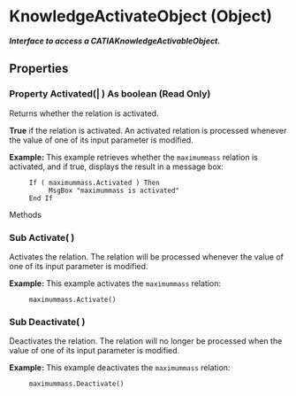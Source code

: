 # KnowledgeActivateObject (Object)

**_Interface to access a CATIAKnowledgeActivableObject._**

## Properties

### Property **Activated**(| ) As boolean (Read Only)

   Returns whether the relation is activated.

**True** if the relation is activated. An activated relation is processed whenever the value of one of its input parameter is modified.

**Example:**      This example retrieves whether the `maximummass` relation is activated, and if true, displays the result in a message box:

```VBScript
     If ( maximummass.Activated ) Then
          MsgBox "maximummass is activated"
     End If

```

Methods

### Sub **Activate**( )

   Activates the relation. The relation will be processed whenever the value of one of its input parameter is modified.

**Example:**      This example activates the `maximummass` relation:

```VBScript
     maximummass.Activate()

```

### Sub **Deactivate**( )

   Deactivates the relation. The relation will no longer be processed when the value of one of its input parameter is modified.

**Example:**      This example deactivates the `maximummass` relation:

```VBScript
     maximummass.Deactivate()

```
